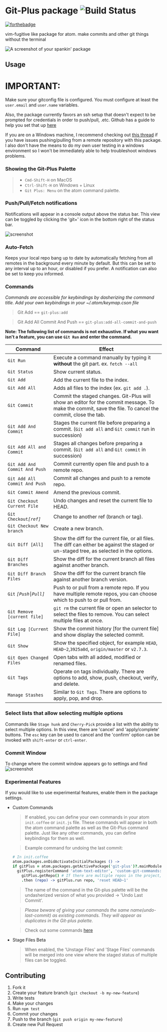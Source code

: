 # Git-Plus package ![Build Status](https://travis-ci.org/akonwi/git-plus.svg?branch=master)

[![forthebadge](http://forthebadge.com/images/badges/uses-git.svg)](http://forthebadge.com)

vim-fugitive like package for atom. make commits and other git things without the terminal

![A screenshot of your spankin' package](https://raw.githubusercontent.com/akonwi/git-plus/master/commit.gif)

## Usage

# IMPORTANT:

Make sure your gitconfig file is configured. You must configure at least the `user.email` and `user.name` variables.

Also, the package currently favors an ssh setup that doesn't expect to be prompted for credentials in order to push/pull, .etc. Github has a guide to help you set that up [here](https://help.github.com/articles/generating-a-new-ssh-key-and-adding-it-to-the-ssh-agent/)

If you are on a Windows machine, I recommend checking out [this thread](https://github.com/akonwi/git-plus/issues/224) if you have issues pushing/pulling from a remote repository with this package. I also don't have the means to do my own user testing in a windows environment so I won't be immediately able to help troubleshoot windows problems.

### Showing the Git-Plus Palette

> - `Cmd-Shift-H` on MacOS
> - `Ctrl-Shift-H` on Windows + Linux
> - `Git Plus: Menu` on the atom command palette.

### Push/Pull/Fetch notifications

Notifications will appear in a console output above the status bar.
This view can be toggled by clicking the 'git+' icon in the bottom right of the status bar.

![screenshot](https://dl.dropboxusercontent.com/s/lla1cba1ycxesdi/status-bar-icon.png.png)

### Auto-Fetch

Keeps your local repo bang up to date by automatically fetching from all remotes in the background every minute by default. But this can be set to any interval up to an hour, or disabled if you prefer. A notification can also be set to keep you informed.

### Commands

_Commands are accessible for keybindings by dasherizing the command title. Add your own keybindings in your ~/.atom/keymap.cson file_

> Git Add == `git-plus:add`

> Git Add All Commit And Push == `git-plus:add-all-commit-and-push`

**Note: The following list of commands is not exhaustive. If what you want isn't a feature, you can use `Git Run` and enter the command.**

| Command                       | Effect                                                                                                                                                  |
| ----------------------------- | ------------------------------------------------------------------------------------------------------------------------------------------------------- |
| `Git Run`                     | Execute a command manually by typing it **without** the git part. ex. `fetch --all`                                                                     |
| `Git Status`                  | Show current status.                                                                                                                                    |
| `Git Add`                     | Add the current file to the index.                                                                                                                      |
| `Git Add All`                 | Adds all files to the index (ex. `git add .`).                                                                                                          |
| `Git Commit`                  | Commit the staged changes. Git-Plus will show an editor for the commit message. To make the commit, save the file. To cancel the commit, close the tab. |
| `Git Add And Commit`          | Stages the current file before preparing a commit. (`Git add all` and `Git commit` run in succession)                                                   |
| `Git Add All and Commit`      | Stages all changes before preparing a commit. (`Git add all` and `Git commit` in succession)                                                            |
| `Git Add And Commit And Push` | Commit currently open file and push to a remote repo.                                                                                                   |
| `Git Add All Commit And Push` | Commit all changes and push to a remote repo.                                                                                                           |
| `Git Commit Amend`            | Amend the previous commit.                                                                                                                              |
| `Git Checkout Current File`   | Undo changes and reset the current file to HEAD.                                                                                                        |
| `Git Checkout`_`[ref]`_       | Change to another ref (branch or tag).                                                                                                                  |
| `Git Checkout New branch`     | Create a new branch.                                                                                                                                    |
| `Git Diff [All]`              | Show the diff for the current file, or all files. The diff can either be against the staged or un-staged tree, as selected in the options.              |
| `Git Diff Branches`           | Show the diff for the current branch all files against another branch.                                                                                  |
| `Git Diff Branch Files`       | Show the diff for the current branch file against another branch version.                                                                               |
| `Git` _`[Push⎮Pull]`_         | Push to or pull from a remote repo. If you have multiple remote repos, you can choose which to push to or pull from.                                    |
| `Git Remove [current file]`   | `git rm` the current file or open an selector to select the files to remove. You can select multiple files at once.                                     |
| `Git Log [Current File]`      | Show the commit history [for the current file] and show display the selected commit.                                                                    |
| `Git Show`                    | Show the specified object, for example `HEAD`, `HEAD~2`,`3925a0d`, `origin/master` or `v2.7.3`.                                                         |
| `Git Open Changed Files`      | Open tabs with all added, modified or renamed files.                                                                                                    |
| `Git Tags`                    | Operate on tags individually. There are options to add, show, push, checkout, verify, and delete.                                                       |
| `Manage Stashes`              | Similar to `Git Tags`. There are options to apply, pop, and drop.                                                                                       |

### Select lists that allow selecting multiple options

Commands like `Stage hunk` and `Cherry-Pick` provide a list with the ability to select multiple options.
In this view, there are 'cancel' and 'apply/complete' buttons. The `esc` key can be used to cancel and
the 'confirm' option can be invoked with `shift-enter` or `ctrl-enter`.

### Commit Window

To change where the commit window appears go to settings and find
![screenshot](http://imgur.com/cdc7M5p.png)

### Experimental Features

If you would like to use experimental features, enable them in the package settings.

- Custom Commands

  > If enabled, you can define your own commands in your atom `init.coffee` or `init.js` file. These commands will appear in both the atom command palette as well as the Git-Plus command palette. Just like any other commands, you can define keybindings for them as well.

  > Example command for undoing the last commit:

  ```coffeescript
  # In init.coffee
  atom.packages.onDidActivateInitialPackages () ->
  if gitPlus = atom.packages.getActivePackage('git-plus')?.mainModule.provideService()
    gitPlus.registerCommand 'atom-text-editor', 'custom-git-commands:undo-last-commit', ->
      gitPlus.getRepo() # If there are multiple repos in the project, you will be prompted to select which to use
      .then (repo) -> gitPlus.run repo, 'reset HEAD~1'
  ```

  > The name of the command in the Git-plus palette will be the undasherized version of what you provided -> 'Undo Last Commit'.

  > _Please beware of giving your commands the same name(undo-last-commit) as existing commands. They will appear as duplicates in the Git-plus palette._

  > Check out some commands [here](https://github.com/akonwi/git-plus/wiki/Custom-Commands-Snippets)

- Stage Files Beta
  > When enabled, the 'Unstage Files' and 'Stage Files' commands will be merged into one view where the staged status of multiple files can be toggled.

## Contributing

1.  Fork it
2.  Create your feature branch (`git checkout -b my-new-feature`)
3.  Write tests
4.  Make your changes
5.  Run `npm test`
6.  Commit your changes
7.  Push to the branch (`git push origin my-new-feature`)
8.  Create new Pull Request

